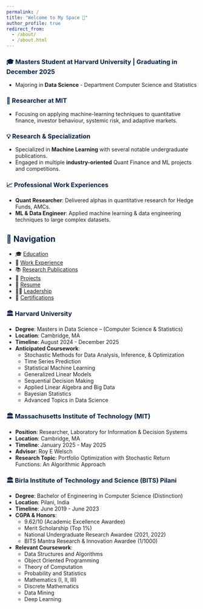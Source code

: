 ```yaml
---
permalink: /
title: "Welcome to My Space 👋"
author_profile: true
redirect_from: 
  - /about/
  - /about.html
---
```


### <span style="color: #062144;">🎓 Masters Student at Harvard University | Graduating in December 2025</span>
- Majoring in **Data Science** - Department Computer Science and Statistics  

### <span style="color: #062144;">🤝 Researcher at MIT</span>
- Focusing on applying machine-learning techniques to quantitative finance, investor behaviour, systemic risk, and adaptive markets.

### <span style="color: #062144;">💡 Research & Specialization</span>
- Specialized in **Machine Learning** with several notable undergraduate publications.
- Engaged in multiple **industry-oriented** Quant Finance and ML projects and competitions.

### <span style="color: #062144;">📈 Professional Work Experiences</span>
- **Quant Researcher**: Delivered alphas in quantitative research for Hedge Funds, AMCs.
- **ML & Data Engineer**: Applied machine learning & data engineering techniques to large complex datasets.


## <span style="color: #062144;">🧭 Navigation</span>

- 🎓 [Education](#education)
- 💼 [Work Experience](https://aditya-saxena-7.github.io/work/)
- 📚 [Research Publications](https://aditya-saxena-7.github.io/publications/)
- 🔨 [Projects](https://aditya-saxena-7.github.io/portfolio/)
- 📄 [Resume](https://aditya-saxena-7.github.io/files/resume/AdityaSaxena_Resume.pdf)
- 👨‍💼 [Leadership](https://aditya-saxena-7.github.io/leadership/)
- 🏅 [Certifications](https://aditya-saxena-7.github.io/certifications/)


### <span style="color: #062144;">🏛️ Harvard University</span>
- **Degree**: Masters in Data Science – (Computer Science & Statistics)
- **Location**: Cambridge, MA
- **Timeline**: August 2024 - December 2025
- **Anticipated Coursework**:
  - Stochastic Methods for Data Analysis, Inference, & Optimization
  - Time Series Prediction
  - Statistical Machine Learning
  - Generalized Linear Models
  - Sequential Decision Making
  - Applied Linear Algebra and Big Data
  - Bayesian Statistics
  - Advanced Topics in Data Science

### <span style="color: #062144;">🏛️ Massachusetts Institute of Technology (MIT)</span>
- **Position**: Researcher, Laboratory for Information & Decision Systems
- **Location**: Cambridge, MA
- **Timeline**: January 2025 - May 2025
- **Advisor**: Roy E Welsch
- **Research Topic**: Portfolio Optimization with Stochastic Return Functions: An Algorithmic Approach

### <span style="color: #062144;">🏛️ Birla Institute of Technology and Science (BITS) Pilani</span>
- **Degree**: Bachelor of Engineering in Computer Science (Distinction)
- **Location**: Pilani, India
- **Timeline**: June 2019 - June 2023
- **CGPA & Honors**:
  - 9.62/10 (Academic Excellence Awardee)
  - Merit Scholarship (Top 1%)
  - National Undergraduate Research Awardee (2021, 2022)
  - BITS Mantra Research & Innovation Awardee (1/1000)
- **Relevant Coursework**:
  - Data Structures and Algorithms
  - Object Oriented Programming
  - Theory of Computation
  - Probability and Statistics
  - Mathematics (I, II, III)
  - Discrete Mathematics
  - Data Mining
  - Deep Learning

